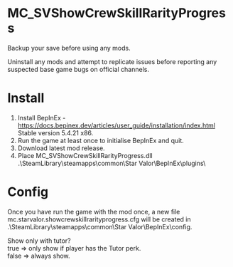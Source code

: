 # MC_SVShowCrewSkillRarityProgress  
  
Backup your save before using any mods.  
  
Uninstall any mods and attempt to replicate issues before reporting any suspected base game bugs on official channels.  
  
Install  
=======  
1. Install BepInEx - https://docs.bepinex.dev/articles/user_guide/installation/index.html Stable version 5.4.21 x86.  
2. Run the game at least once to initialise BepInEx and quit.  
3. Download latest mod release.  
4. Place MC_SVShowCrewSkillRarityProgress.dll .\SteamLibrary\steamapps\common\Star Valor\BepInEx\plugins\  
  
Config  
=====  
Once you have run the game with the mod once, a new file mc.starvalor.showcrewskillrarityprogress.cfg will be created in .\SteamLibrary\steamapps\common\Star Valor\BepInEx\config.  

Show only with tutor?  
  true => only show if player has the Tutor perk.  
  false => always show.  
